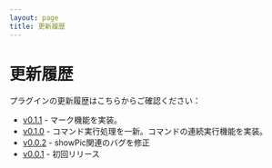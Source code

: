 ```yaml
---
layout: page
title: 更新履歴
---
```


# 更新履歴

プラグインの更新履歴はこちらからご確認ください：

- [v0.1.1](v0.1.1) - マーク機能を実装。
- [v0.1.0](v0.1.0) - コマンド実行処理を一新。コマンドの連続実行機能を実装。
- [v0.0.2](v0.0.2) - showPic関連のバグを修正
- [v0.0.1](v0.0.1) - 初回リリース

